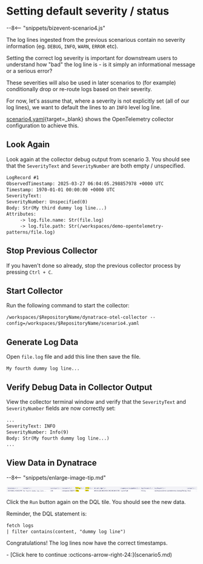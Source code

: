 # Setting default severity / status

--8<-- "snippets/bizevent-scenario4.js"

The log lines ingested from the previous scenarious contain no severity information (eg. `DEBUG`, `INFO`, `WARN`, `ERROR` etc).

Setting the correct log severity is important for downstream users to understand how "bad" the log line is - is it simply an informational message or a serious error?

These severities will also be used in later scenarios to (for example) conditionally drop or re-route logs based on their severity.

For now, let's assume that, where a severity is not explicitly set (all of our log lines), we want to default the lines to an `INFO` level log line.

[scenario4.yaml](https://github.com/Dynatrace/demo-opentelemetry-patterns/blob/main/scenario4.yaml){target=_blank} shows the OpenTelemetry collector configuration to achieve this.

## Look Again

Look again at the collector debug output from scenario 3. You should see that the `SeverityText` and `SeverityNumber` are both empty / unspecified.

```
LogRecord #1
ObservedTimestamp: 2025-03-27 06:04:05.298857978 +0000 UTC
Timestamp: 1970-01-01 00:00:00 +0000 UTC
SeverityText: 
SeverityNumber: Unspecified(0)
Body: Str(My third dummy log line...)
Attributes:
     -> log.file.name: Str(file.log)
     -> log.file.path: Str(/workspaces/demo-opentelemetry-patterns/file.log)
```

## Stop Previous Collector

If you haven't done so already, stop the previous collector process by pressing `Ctrl + C`.

## Start Collector

Run the following command to start the collector:

``` { "name": "[background] run otel collector scenario 4" }
/workspaces/$RepositoryName/dynatrace-otel-collector --config=/workspaces/$RepositoryName/scenario4.yaml
```

## Generate Log Data

Open `file.log` file and add this line then save the file.

```
My fourth dummy log line...
```

## Verify Debug Data in Collector Output

View the collector terminal window and verify that the `SeverityText` and `SeverityNumber` fields are now correctly set:

```
...
SeverityText: INFO
SeverityNumber: Info(9)
Body: Str(My fourth dummy log line...)
...
```

## View Data in Dynatrace

--8<-- "snippets/enlarge-image-tip.md"

![scenario4 dynatrace results](images/scenario4-dql.png)

Click the `Run` button again on the DQL tile. You should see the new data.

Reminder, the DQL statement is:

```
fetch logs
| filter contains(content, "dummy log line")
```

Congratulations! The log lines now have the correct timestamps.

<div class="grid cards" markdown>
- [Click here to continue :octicons-arrow-right-24:](scenario5.md)
</div>
